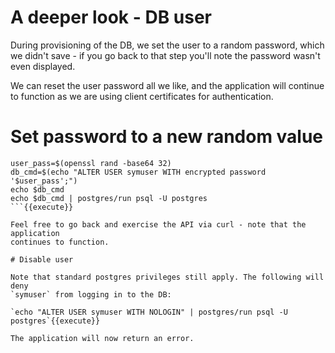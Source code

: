# A deeper look - DB user

During provisioning of the DB, we set the user to a random password, which
we didn't save - if you go back to that step you'll note the password wasn't
even displayed.

We can reset the user password all we like, and the application will continue
to function as we are using client certificates for authentication.

# Set password to a new random value

```
user_pass=$(openssl rand -base64 32)
db_cmd=$(echo "ALTER USER symuser WITH encrypted password '$user_pass';")
echo $db_cmd
echo $db_cmd | postgres/run psql -U postgres
```{{execute}}

Feel free to go back and exercise the API via curl - note that the application
continues to function.

# Disable user

Note that standard postgres privileges still apply. The following will deny
`symuser` from logging in to the DB:

`echo "ALTER USER symuser WITH NOLOGIN" | postgres/run psql -U postgres`{{execute}}

The application will now return an error.
